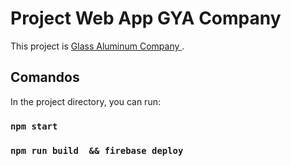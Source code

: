 # Project Web App GYA Company

This project is [Glass Aluminum Company ](https://gyacompany.com/).

## Comandos

In the project directory, you can run:

### `npm start`

### `npm run build  && firebase deploy  `
